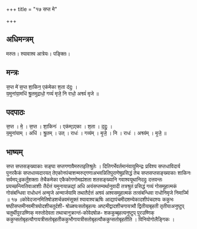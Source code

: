 +++
title = "१७ सप्त मे"

+++
## अधिमन्त्रम्
मरुतः। श्यावाश्व आत्रेयः। पङ्क्तिः।

## मन्त्रः
स॒प्त मे॑ स॒प्त शा॒किन॒ एक॑मेका श॒ता द॑दुः ।  
य॒मुना॑या॒मधि॑ श्रु॒तमुद्राधो॒ गव्यं॑ मृजे॒ नि राधो॒ अश्व्यं॑ मृजे ॥

## पदपाठः
स॒प्त । मे॒ । स॒प्त । शा॒किनः॑ । एक॑म्ऽएका । श॒ता । द॒दुः॒ ।  
य॒मुना॑याम् । अधि॑ । श्रु॒तम् । उत् । राधः॑ । गव्य॑म् । मृ॒जे॒ । नि । राधः॑ । अश्व्य॑म् । मृ॒जे॒ ॥

## भाष्यम्
सप्त सप्तसङ्ख्याकाः सङ्घा सप्तगणावैमरुतइतिश्रुतेः । दितिगर्भेवर्तमानंवायुमिन्द्रः प्रविश्य सप्तधाविदार्य पुनरकैकं सप्तधाव्यदारयत् तेएकोनपंचाशन्मरुद्गणाअभवन्नितिपुराणेषुप्रसिद्धं तेच सप्तसप्तसङ्ख्याकाः शाकिनः सर्वमप्;इकर्तुंशक्ताः तेचैकमेका एकैकोगणोमह्यंशता शतसङ्ख्यानि गवाश्वयूथानिददुः दत्तवन्तः प्रयच्छन्त्वितिवाआशीः तैर्दत्तं यमुनायान्नद्यां अधि अयंसप्तम्यर्थानुवादी तत्रश्रुतं प्रसिद्धं गव्यं गोसमूहात्मकं गोसंबन्धिवा राधोधनं अन्मृजे अन्मार्जयामि तथातैर्दत्तं अश्व्यं अश्वसमूहात्मकं तत्संबन्धिवा राधोनिमृजे निमार्ज्मि ॥ १७ ॥कोवेदजानमितिषोडशर्चन्नवमंसूक्तं श्यावाश्वऋषिः आद्यापंचमीदशम्येकादशीपंचदश्यः ककुभः षष्ठीसप्तमीनवमीत्रयोदशीचतुर्दशी- षोळ्श्यःसतोबृहत्यः अष्टमीद्वादशीचगायत्र्यौ द्वितीयाबृहती तृतीयाअनुष्टुप् चतुर्थीपुरउष्णिक् मरुतोदेवता तथाचानुक्रान्तं-कोवेदषोळ- शककुब्बृहत्यनुष्टुप् पुरउष्णिक् ककुप्सतोबृहत्यौगायत्रीसतोबृहतीककुभौगायत्रीसतोबृहत्यौककुप्सतोबृहतीति । विनियोगोलैङ्गिकः ।